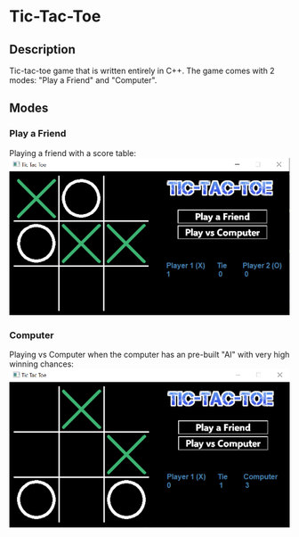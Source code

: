 # Tic-Tac-Toe

## Description

Tic-tac-toe game that is written entirely in C++.
The game comes with 2 modes: "Play a Friend" and "Computer".

## Modes

### Play a Friend
Playing a friend with a score table:
![Play a friend mode URL](/MyCPPfirstGame/Play_a_friend.png?raw=true)

### Computer
Playing vs Computer when the computer has an pre-built "AI" with very high winning chances:
![Computer mode URL](/MyCPPfirstGame/Computer.png?raw=true)







